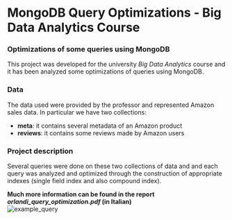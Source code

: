 # MongoDB Query Optimizations - Big Data Analytics Course 
### Optimizations of some queries using MongoDB

This project was developed for the university _Big Data Analytics_ course and it has been analyzed some optimizations of queries using MongoDB.

### Data
The data used were provided by the professor and represented Amazon sales data. In particular we have two collections:
- **meta**: it contains several metadata of an Amazon product
- **reviews**: it contains some reviews made by Amazon users

### Project description
Several queries were done on these two collections of data and and each query was analyzed and optimized through the construction of appropriate indexes (single field index and also compound index).

**Much more information can be found in the report _orlandi_query_optimization.pdf_ (in Italian)**<br>
![example_query](https://github.com/username/repository/blob/main/images/example.png)

